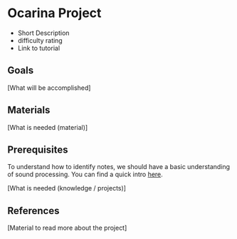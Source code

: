 # Ocarina Project

- Short Description
- difficulty rating
- Link to tutorial

## Goals

[What will be accomplished]

## Materials

[What is needed (material)]

## Prerequisites

To understand how to identify notes, we should have a basic understanding of sound processing. You can find a quick intro [here](./sound.md).

[What is needed (knowledge / projects)]

## References

[Material to read more about the project]

